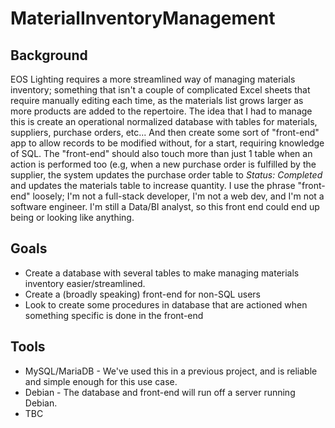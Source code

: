 # MaterialInventoryManagement

## Background
EOS Lighting requires a more streamlined way of managing materials inventory; something that isn't a couple of complicated Excel sheets that require manually editing each time, as the materials list grows larger as more products are added to the repertoire. The idea that I had to manage this is create an operational normalized database with tables for materials, suppliers, purchase orders, etc... And then create some sort of "front-end" app to allow records to be modified without, for a start, requiring knowledge of SQL. The "front-end" should also touch more than just 1 table when an action is performed too (e.g, when a new purchase order is fulfilled by the supplier, the system updates the purchase order table to _Status: Completed_ and updates the materials table to increase quantity. I use the phrase "front-end" loosely; I'm not a full-stack developer, I'm not a web dev, and I'm not a software engineer. I'm still a Data/BI analyst, so this front end could end up being or looking like anything. 

## Goals
* Create a database with several tables to make managing materials inventory easier/streamlined.
* Create a (broadly speaking) front-end for non-SQL users
* Look to create some procedures in database that are actioned when something specific is done in the front-end

## Tools
* MySQL/MariaDB - We've used this in a previous project, and is reliable and simple enough for this use case.
* Debian - The database and front-end will run off a server running Debian.
* TBC
